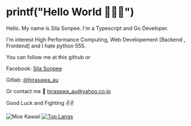 # printf("Hello World 🤟🤟🤟")

Hello. My name is Sila Sonpee. I'm a Typescript and Go Developer.

I'm interest High Performance Computing, Web Developement [Backend , Frontend] and I hate python 555.

You can follow me at this github or

Facebook: [Sila Sonpee](https://www.facebook.com/hirasawa.au)

Gitlab: [@hirasawa_au](https://gitlab.com/hirasawa_au)

Or contact me 📧 [hirasawa_au@yahoo.co.jp](mailto:hirasawa_au@yahoo.co.jp)


Good Luck and Fighting ✌️✌️

![Moe Kawaii](https://count.getloli.com/get/@hirasawaau)
[![Top Langs](https://github-readme-stats.vercel.app/api/top-langs/?username=anuraghazra)](https://github.com/anuraghazra/github-readme-stats)
